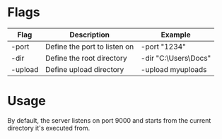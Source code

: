 # Flags 

| Flag  | Description                  | Example                   |
|-------|------------------------------|---------------------------|
| -port | Define the port to listen on | -port "1234"        |
| -dir  | Define the root directory  | -dir "C:\Users\Docs"
| -upload | Define upload directory | -upload myuploads 

# Usage
By default, the server listens on port 9000 and starts from the current directory it's executed from.


